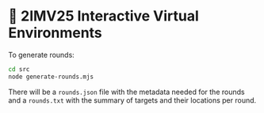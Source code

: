 # 🔎 2IMV25 Interactive Virtual Environments

To generate rounds:

```bash
cd src
node generate-rounds.mjs
```

There will be a `rounds.json` file with the metadata needed for the rounds and a `rounds.txt` with the summary of targets and their locations per round.
